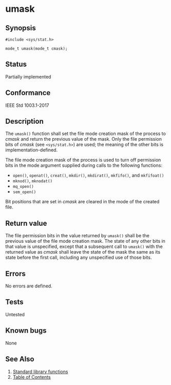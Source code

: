 # umask

## Synopsis

`#include <sys/stat.h>`

`mode_t umask(mode_t cmask);`

## Status

Partially implemented

## Conformance

IEEE Std 1003.1-2017

## Description

The `umask()` function shall set the file mode creation mask of the process to _cmask_ and return the previous value of
 the mask. Only the file permission bits of _cmask_ (see `<sys/stat.h>`) are used; the meaning of the other bits is
 implementation-defined.

The file mode creation mask of the process is used to turn off permission bits in the mode argument supplied during
calls to the following functions:

* `open()`, `openat()`, `creat()`, `mkdir()`, `mkdirat()`, `mkfifo()`, and `mkfifoat()`
* `mknod()`, `mknodat()`
* `mq_open()`
* `sem_open()`

Bit positions that are set in _cmask_ are cleared in the mode of the created file.

## Return value

The file permission bits in the value returned by `umask()` shall be the previous value of the file mode creation mask.
The state of any other bits in that value is unspecified, except that a subsequent call to `umask()` with the returned
value as _cmask_ shall leave the state of the mask the same as its state before the first call, including any
unspecified use of those bits.

## Errors

No errors are defined.

## Tests

Untested

## Known bugs

None

## See Also

1. [Standard library functions](../../functions.md)
2. [Table of Contents](../../../../README.md)
